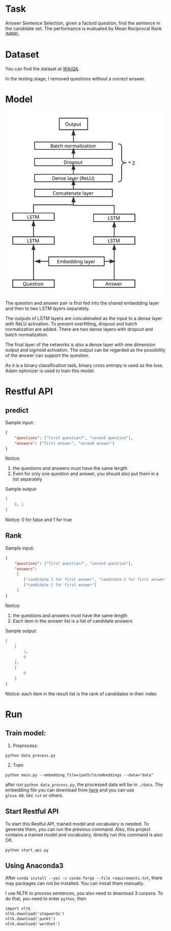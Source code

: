 # Task
Answer Sentence Selection, given a factoid question, find the sentence in the candidate set. The performance is evaluated by Mean Reciprocal Rank (MRR). 

# Dataset
You can find the dataset at [WikiQA]([https://www.microsoft.com/en-us/research/publication/wikiqa-a-challenge-dataset-for-open-domain-question-answering/).

In the testing stage, I removed questions without a correct answer.

# Model

![](QAdnn.svg)

The question and answer pair is first fed into the shared embedding layer and then to two LSTM layers separately.

The outputs of LSTM layers are concatenated as the input to a dense layer with ReLU activation. To prevent overfitting, dropout and batch normalization are added. There are two dense layers with dropout and batch normalization.

The final layer of the networks is also a dense layer with one dimension output and sigmoid activation. The output can be regarded as the possibility of the answer can support the question.

As it is a binary classification task, binary cross entropy is used as the loss. Adam optimizer is used to train this model.

# Restful API

## predict
Sample input:
```json
{
    "questions": ["first question?", "second question"],
    "answers": ["first answer", "second answer"]
}
```
Notice:
1. the questions and answers must have the same length
2. Even for only one question and answer, you should also put them in a list separately

Sample output:
```json
[
    0, 1
]
```
Notice: 0 for false and 1 for true

## Rank
Sample input:
```json
{
    "questions": ["first question?", "second question"],
    "answers":
     [
        ["candidate 1 for first answer", "candidate 2 for first answer"], 
        ["candidate 2 for first answer"]
     ]
}
```
Notice:
1. the questions and answers must have the same length
2. Each item in the answer list is a list of candidate answers

Sample output:
```json
[
    [
        1,
        0
    ],
    [
        0
    ]
]
```
Notice: each item in the result list is the rank of candidates in their index

# Run

## Train model:
1. Preprocess:
```
python data_process.py
```

2. Train

```
python main.py --embedding_file=/path/to/embeddings --data="data"
```
after run `python data_process.py`, the processed data will be in `./data`. The embedding file you can download from [here](http://nlp.stanford.edu/data/glove.6B.zip) and you can use `glove.6B.50d.txt` or others.

## Start Restful API
To start this Restful API, trained model and vocabulary is needed. To generate them, you can run the previous command. Also, this project contains a trained model and vocabulary, directly run this command is also OK.
```
python start_api.py
```

## Using Anaconda3
After `conda install --yes -c conda-forge --file requirements.txt`, there may packages can not be installed. You can install them manually.

I use NLTK to process sentences, you also need to download 3 corpora. To do that, you need to enter `python`, then
```
import nltk
nltk.download('stopwords')
nltk.download('punkt')
nltk.download('wordnet')
```
